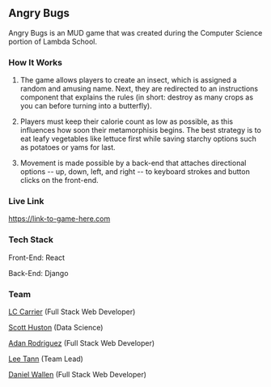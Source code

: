 ## Angry Bugs

Angry Bugs is an MUD game that was created during the Computer Science portion of Lambda School. 

### How It Works

1. The game allows players to create an insect, which is assigned a random and amusing name. Next, they are redirected to an instructions component that explains the rules (in short: destroy as many crops as you can before turning into a butterfly).

2. Players must keep their calorie count as low as possible, as this influences how soon their metamorphisis begins. The best strategy is to eat leafy vegetables like lettuce first while saving starchy options such as potatoes or yams for last.

3. Movement is made possible by a back-end that attaches directional options -- up, down, left, and right -- to keyboard strokes and button clicks on the front-end. 

### Live Link

https://link-to-game-here.com

### Tech Stack

Front-End: React

Back-End: Django

### Team

[LC Carrier](https://github.com/lccarrier) (Full Stack Web Developer)

[Scott Huston](https://github.com/Scott-Huston) (Data Science)

[Adan Rodriguez](https://github.com/AdanRodriguez) (Full Stack Web Developer)

[Lee Tann](https://github.com/LeeTann) (Team Lead)

[Daniel Wallen](https://github.com/WebWallen) (Full Stack Web Developer)
